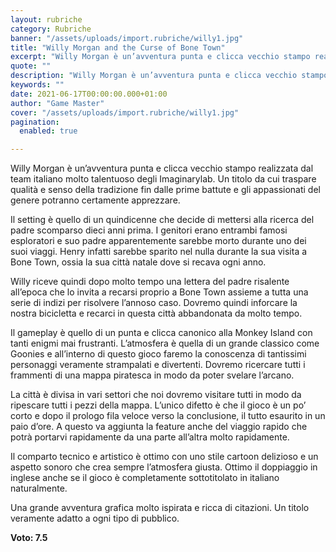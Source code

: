 ```yaml
---
layout: rubriche
category: Rubriche
banner: "/assets/uploads/import.rubriche/willy1.jpg"
title: "Willy Morgan and the Curse of Bone Town"
excerpt: "Willy Morgan è un’avventura punta e clicca vecchio stampo realizzata dal team italiano molto talentuoso degli Imaginarylab. Un titolo da cui traspare qualità e senso della tradizione fin dalle prime battute e gli appassionati del genere potranno certamente apprezzare. Il setting è quello di un quindicenne che decide di mettersi alla ricerca del padre scomparso [&hellip"
quote: ""
description: "Willy Morgan è un’avventura punta e clicca vecchio stampo realizzata dal team italiano molto talentuoso degli Imaginarylab. Un titolo da cui traspare qualità e senso della tradizione fin dalle prime battute e gli appassionati del genere potranno certamente apprezzare. Il setting è quello di un quindicenne che decide di mettersi alla ricerca del padre scomparso [&hellip"
keywords: ""
date: 2021-06-17T00:00:00.000+01:00
author: "Game Master"
cover: "/assets/uploads/import.rubriche/willy1.jpg"
pagination:
  enabled: true

---
```


Willy Morgan è un’avventura punta e clicca vecchio stampo realizzata dal team italiano molto talentuoso degli Imaginarylab. Un titolo da cui traspare qualità e senso della tradizione fin dalle prime battute e gli appassionati del genere potranno certamente apprezzare.

Il setting è quello di un quindicenne che decide di mettersi alla ricerca del padre scomparso dieci anni prima. I genitori erano entrambi famosi esploratori e suo padre apparentemente sarebbe morto durante uno dei suoi viaggi. Henry infatti sarebbe sparito nel nulla durante la sua visita a Bone Town, ossia la sua città natale dove si recava ogni anno.

Willy riceve quindi dopo molto tempo una lettera del padre risalente all’epoca che lo invita a recarsi proprio a Bone Town assieme a tutta una serie di indizi per risolvere l’annoso caso. Dovremo quindi inforcare la nostra bicicletta e recarci in questa città abbandonata da molto tempo.

Il gameplay è quello di un punta e clicca canonico alla Monkey Island con tanti enigmi mai frustranti. L’atmosfera è quella di un grande classico come Goonies e all’interno di questo gioco faremo la conoscenza di tantissimi personaggi veramente strampalati e divertenti. Dovremo ricercare tutti i frammenti di una mappa piratesca in modo da poter svelare l’arcano.

La città è divisa in vari settori che noi dovremo visitare tutti in modo da ripescare tutti i pezzi della mappa. L’unico difetto è che il gioco è un po’ corto e dopo il prologo fila veloce verso la conclusione, il tutto esaurito in un paio d’ore. A questo va aggiunta la feature anche del viaggio rapido che potrà portarvi rapidamente da una parte all’altra molto rapidamente.

Il comparto tecnico e artistico è ottimo con uno stile cartoon delizioso e un aspetto sonoro che crea sempre l’atmosfera giusta. Ottimo il doppiaggio in inglese anche se il gioco è completamente sottotitolato in italiano naturalmente.

Una grande avventura grafica molto ispirata e ricca di citazioni. Un titolo veramente adatto a ogni tipo di pubblico.

**Voto: 7.5**